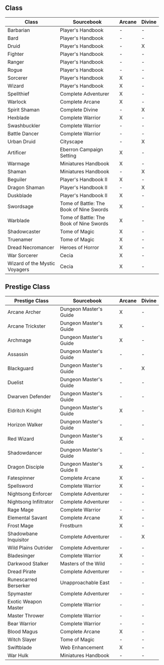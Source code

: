 
## Class
| Class                    | Sourcebook                           | Arcane | Divine |
|--------------------------|--------------------------------------|--------|--------|
| Barbarian                | Player's Handbook                    | -      | -      |
| Bard                     | Player's Handbook                    | -      | -      |
| Druid                    | Player's Handbook                    | -      | X      |
| Fighter                  | Player's Handbook                    | -      | -      |
| Ranger                   | Player's Handbook                    | -      | -      |
| Rogue                    | Player's Handbook                    | -      | -      |
| Sorcerer                 | Player's Handbook                    | X      | -      |
| Wizard                   | Player's Handbook                    | X      | -      |
| Spellthief               | Complete Adventurer                  | X      | -      |
| Warlock                  | Complete Arcane                      | X      | -      |
| Spirit Shaman            | Complete Divine                      | -      | X      |
| Hexblade                 | Complete Warrior                     | X      | -      |
| Swashbuckler             | Complete Warrior                     | -      | -      |
| Battle Dancer           | Complete Warrior                     | -      | -      |
| Urban Druid              | Cityscape                            | -      | X      |
| Artificer                | Eberron Campaign Setting             | X      | -      |
| Warmage                  | Miniatures Handbook                  | X      | -      |
| Shaman                   | Miniatures Handbook                  | -      | X      |
| Beguiler                 | Player's Handbook II                 | X      | -      |
| Dragon Shaman            | Player's Handbook II                 | -      | X      |
| Duskblade                | Player's Handbook II                 | X      | -      |
| Swordsage                | Tome of Battle: The Book of Nine Swords | X    | -      |
| Warblade                 | Tome of Battle: The Book of Nine Swords | X    | -      |
| Shadowcaster             | Tome of Magic                        | X      | -      |
| Truenamer                | Tome of Magic                        | X      | -      |
| Dread Necromancer        | Heroes of Horror                     | X      | -      |
| War Sorcerer             | Cecia                                | X      | -      |
| Wizard of the Mystic Voyagers | Cecia                          | X      | -      |


## Prestige Class
| Prestige Class              | Sourcebook                            | Arcane | Divine |
|-----------------------------|---------------------------------------|--------|--------|
| Arcane Archer               | Dungeon Master's Guide                | X      | -      |
| Arcane Trickster            | Dungeon Master's Guide                | X      | -      |
| Archmage                    | Dungeon Master's Guide                | X      | -      |
| Assassin                    | Dungeon Master's Guide                | -      | -      |
| Blackguard                  | Dungeon Master's Guide                | -      | X      |
| Duelist                     | Dungeon Master's Guide                | -      | -      |
| Dwarven Defender            | Dungeon Master's Guide                | -      | -      |
| Eldritch Knight             | Dungeon Master's Guide                | X      | -      |
| Horizon Walker              | Dungeon Master's Guide                | -      | -      |
| Red Wizard                  | Dungeon Master's Guide                | X      | -      |
| Shadowdancer                | Dungeon Master's Guide                | -      | -      |
| Dragon Disciple             | Dungeon Master's Guide II             | X      | -      |
| Fatespinner                 | Complete Arcane                       | X      | -      |
| Spellsword                  | Complete Warrior                      | X      | -      |
| Nightsong Enforcer          | Complete Adventurer                   | -      | -      |
| Nightsong Infiltrator       | Complete Adventurer                   | -      | -      |
| Rage Mage                   | Complete Warrior                      | -      | -      |
| Elemental Savant            | Complete Arcane                       | X      | -      |
| Frost Mage                  | Frostburn                             | X      | -      |
| Shadowbane Inquisitor       | Complete Adventurer                   | -      | X      |
| Wild Plains Outrider        | Complete Adventurer                   | -      | -      |
| Bladesinger                 | Complete Warrior                      | X      | -      |
| Darkwood Stalker            | Masters of the Wild                   | -      | -      |
| Dread Pirate                | Complete Adventurer                   | -      | -      |
| Runescarred Berserker       | Unapproachable East                   | -      | -      |
| Spymaster                   | Complete Adventurer                   | -      | -      |
| Exotic Weapon Master        | Complete Warrior                      | -      | -      |
| Master Thrower              | Complete Warrior                      | -      | -      |
| Bear Warrior                | Complete Warrior                      | -      | -      |
| Blood Magus                 | Complete Arcane                       | X      | -      |
| Witch Slayer                | Tome of Magic                         | -      | -      |
| Swiftblade                  | Web Enhancement                       | X      | -      |
| War Hulk                    | Miniatures Handbook                   | -      | -      |